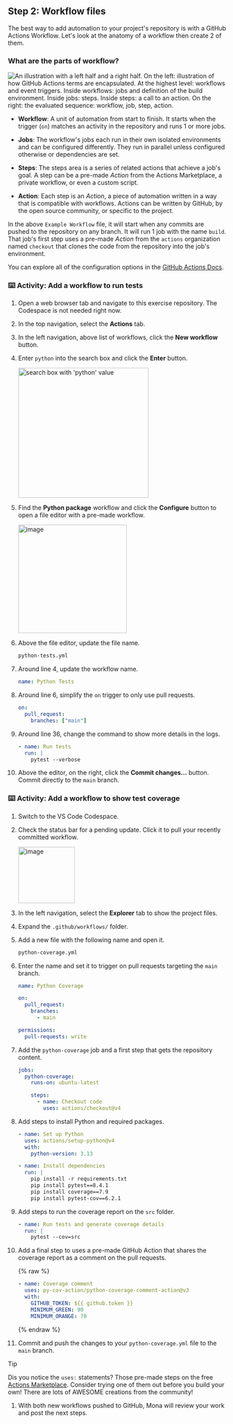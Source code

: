 ## Step 2: Workflow files

The best way to add automation to your project's repository is with a GitHub Actions Workflow. Let's look at the anatomy of a workflow then create 2 of them.

### What are the parts of workflow?

![An illustration with a left half and a right half. On the left: illustration of how GitHub Actions terms are encapsulated. At the highest level: workflows and event triggers. Inside workflows: jobs and definition of the build environment. Inside jobs: steps. Inside steps: a call to an action. On the right: the evaluated sequence: workflow, job, step, action.](https://user-images.githubusercontent.com/6351798/88589835-f5ce0900-d016-11ea-8c8a-0e7d7907c713.png)

- **Workflow**: A unit of automation from start to finish. It starts when the trigger (`on`) matches an activity in the repository and runs 1 or more jobs.

- **Jobs**: The workflow's jobs each run in their own isolated environments and can be configured differently. They run in parallel unless configured otherwise or dependencies are set.

- **Steps**: The steps area is a series of related actions that achieve a job's goal. A step can be a pre-made _Action_ from the Actions Marketplace, a private workflow, or even a custom script.

- **Action**: Each step is an _Action_, a piece of automation written in a way that is compatible with workflows. Actions can be written by GitHub, by the open source community, or specific to the project.

In the above `Example Workflow` file, it will start when any commits are pushed to the repository on any branch. It will run 1 job with the name `build`. That job's first step uses a pre-made _Action_ from the `actions` organization named `checkout` that clones the code from the repository into the job's environment.

You can explore all of the configuration options in the [GitHub Actions Docs](https://docs.github.com/actions/using-workflows/workflow-syntax-for-github-actions).

### ⌨️ Activity: Add a workflow to run tests

1. Open a web browser tab and navigate to this exercise repository. The Codespace is not needed right now.

1. In the top navigation, select the **Actions** tab.

1. In the left navigation, above list of workflows, click the **New workflow** button.

1. Enter `python` into the search box and click the **Enter** button.

   <img width="300" alt="search box with 'python' value" src="https://github.com/user-attachments/assets/34f2795c-85e8-4dc8-b03b-eac73e70e309" />

1. Find the **Python package** workflow and click the **Configure** button to open a file editor with a pre-made workflow.

   <img width="250" alt="image" src="https://github.com/user-attachments/assets/4a2ff616-aedd-41b5-a24c-82014e98bbee" />

1. Above the file editor, update the file name.

   ```txt
   python-tests.yml
   ```

1. Around line 4, update the workflow name.

   ```yml
   name: Python Tests
   ```

1. Around line 6, simplify the `on` trigger to only use pull requests.

   ```yml
   on:
     pull_request:
       branches: ["main"]
   ```

1. Around line 36, change the command to show more details in the logs.

   ```yml
   - name: Run tests
     run: |
       pytest --verbose
   ```

1. Above the editor, on the right, click the **Commit changes...** button. Commit directly to the `main` branch.

### ⌨️ Activity: Add a workflow to show test coverage

1. Switch to the VS Code Codespace.

1. Check the status bar for a pending update. Click it to pull your recently committed workflow.

   <img width="130" alt="image" src="https://github.com/user-attachments/assets/c3eb17cf-a18e-4fae-bf18-cda900c7c6d3" />

1. In the left navigation, select the **Explorer** tab to show the project files.

1. Expand the `.github/workflows/` folder.

1. Add a new file with the following name and open it.

   ```txt
   python-coverage.yml
   ```

1. Enter the name and set it to trigger on pull requests targeting the `main` branch.

   ```yml
   name: Python Coverage

   on:
     pull_request:
       branches:
         - main

   permissions:
     pull-requests: write
   ```

1. Add the `python-coverage` job and a first step that gets the repository content.

   ```yml
   jobs:
     python-coverage:
       runs-on: ubuntu-latest

       steps:
         - name: Checkout code
           uses: actions/checkout@v4
   ```

1. Add steps to install Python and required packages.

   ```yml
   - name: Set up Python
     uses: actions/setup-python@v4
     with:
       python-version: 3.13

   - name: Install dependencies
     run: |
       pip install -r requirements.txt
       pip install pytest==8.4.1
       pip install coverage==7.9
       pip install pytest-cov==6.2.1
   ```

1. Add steps to run the coverage report on the `src` folder.

   ```yml
   - name: Run tests and generate coverage details
     run: |
       pytest --cov=src
   ```

1. Add a final step to uses a pre-made GitHub Action that shares the coverage report as a comment on the pull requests.

   {% raw %}

   ```yml
   - name: Coverage comment
     uses: py-cov-action/python-coverage-comment-action@v3
     with:
       GITHUB_TOKEN: ${{ github.token }}
       MINIMUM_GREEN: 90
       MINIMUM_ORANGE: 70
   ```

   {% endraw %}

1. Commit and push the changes to your `python-coverage.yml` file to the `main` branch.

> [!TIP]
> Dis you notice the `uses:` statements? Those pre-made steps on the free [Actions Marketplace](https://github.com/marketplace?type=actions). Consider trying one of them out before you build your own! There are lots of AWESOME creations from the community!

1. With both new workflows pushed to GitHub, Mona will review your work and post the next steps.
